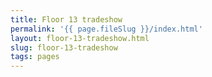 ```yaml
---
title: Floor 13 tradeshow
permalink: '{{ page.fileSlug }}/index.html'
layout: floor-13-tradeshow.html
slug: floor-13-tradeshow
tags: pages
---
```



